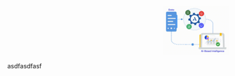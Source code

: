 <body>
<p align="right">
  <img src="https://github.com/MLMDMarket/MLMDImages/blob/main/MLMD.gif?raw=true" width="150px"  alt="MLMD"/>
</div>
</p>
asdfasdfasf 
</body>